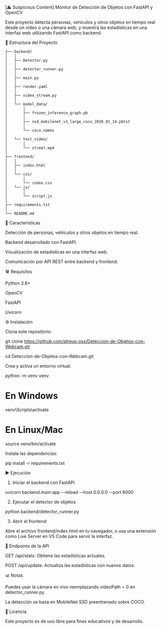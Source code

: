 [⚠️ Suspicious Content] Monitor de Detección de Objetos con FastAPI y OpenCV

Este proyecto detecta personas, vehículos y otros objetos en tiempo real desde un video o una cámara web, y muestra las estadísticas en una interfaz web utilizando FastAPI como backend.

📁 Estructura del Proyecto

```text
├── backend/
│   │
│   ├── Detector.py
│   │
│   ├── detector_runner.py
│   │
│   ├── main.py
│   │
│   ├── render.yaml
│   │
│   ├── video_stream.py
│   │
│   └── model_data/
│       │
│       ├── frozen_inference_graph.pb
│       │
│       ├── ssd_mobilenet_v3_large_coco_2020_01_14.pbtxt
│       │
│       └── coco.names
│
│   └── test_video/
│       │
│       └── street.mp4
│
├── frontend/
│   │
│   ├── index.html
│   │
│   └── css/
│       │
│       └── index.css
│   └── js/
│       │
│       └── script.js
│
├── requirements.txt
│
└── README.md
```
🚀 Características

Detección de personas, vehículos y otros objetos en tiempo real.

Backend desarrollado con FastAPI.

Visualización de estadísticas en una interfaz web.

Comunicación por API REST entre backend y frontend.

🛠️ Requisitos

Python 3.8+

OpenCV

FastAPI

Uvicorn

⚙️ Instalación

Clona este repositorio:

git clone https://github.com/atreus-oss/Deteccion-de-Objetos-con-Webcam.git

cd Deteccion-de-Objetos-con-Webcam.git

Crea y activa un entorno virtual:

python -m venv venv
# En Windows
venv\Scripts\activate
# En Linux/Mac
source venv/bin/activate

Instala las dependencias:

pip install -r requirements.txt

▶️ Ejecución

1. Iniciar el backend con FastAPI

uvicorn backend.main:app --reload --host 0.0.0.0 --port 8000

2. Ejecutar el detector de objetos

python backend/detector_runner.py

3. Abrir el frontend

Abre el archivo frontend/index.html en tu navegador, o usa una extensión como Live Server en VS Code para servir la interfaz.

💭 Endpoints de la API

GET /api/stats: Obtiene las estadísticas actuales.

POST /api/update: Actualiza las estadísticas con nuevos datos.

📊 Notas

Puedes usar la cámara en vivo reemplazando videoPath = 0 en detector_runner.py.

La detección se basa en MobileNet SSD preentrenado sobre COCO.

📄 Licencia

Este proyecto es de uso libre para fines educativos y de desarrollo.